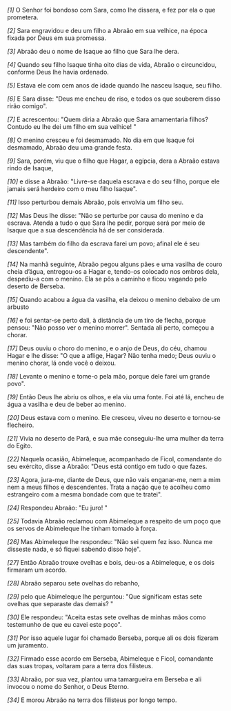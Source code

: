 *[1]* O Senhor foi bondoso com Sara, como lhe dissera, e fez por ela o que prometera.

*[2]* Sara engravidou e deu um filho a Abraão em sua velhice, na época fixada por Deus em sua promessa.

*[3]* Abraão deu o nome de Isaque ao filho que Sara lhe dera.

*[4]* Quando seu filho Isaque tinha oito dias de vida, Abraão o circuncidou, conforme Deus lhe havia ordenado.

*[5]* Estava ele com cem anos de idade quando lhe nasceu Isaque, seu filho.

*[6]* E Sara disse: "Deus me encheu de riso, e todos os que souberem disso rirão comigo".

*[7]* E acrescentou: "Quem diria a Abraão que Sara amamentaria filhos? Contudo eu lhe dei um filho em sua velhice! "

*[8]* O menino cresceu e foi desmamado. No dia em que Isaque foi desmamado, Abraão deu uma grande festa.

*[9]* Sara, porém, viu que o filho que Hagar, a egípcia, dera a Abraão estava rindo de Isaque,

*[10]* e disse a Abraão: "Livre-se daquela escrava e do seu filho, porque ele jamais será herdeiro com o meu filho Isaque".

*[11]* Isso perturbou demais Abraão, pois envolvia um filho seu.

*[12]* Mas Deus lhe disse: "Não se perturbe por causa do menino e da escrava. Atenda a tudo o que Sara lhe pedir, porque será por meio de Isaque que a sua descendência há de ser considerada.

*[13]* Mas também do filho da escrava farei um povo; afinal ele é seu descendente".

*[14]* Na manhã seguinte, Abraão pegou alguns pães e uma vasilha de couro cheia d’água, entregou-os a Hagar e, tendo-os colocado nos ombros dela, despediu-a com o menino. Ela se pôs a caminho e ficou vagando pelo deserto de Berseba.

*[15]* Quando acabou a água da vasilha, ela deixou o menino debaixo de um arbusto

*[16]* e foi sentar-se perto dali, à distância de um tiro de flecha, porque pensou: "Não posso ver o menino morrer". Sentada ali perto, começou a chorar.

*[17]* Deus ouviu o choro do menino, e o anjo de Deus, do céu, chamou Hagar e lhe disse: "O que a aflige, Hagar? Não tenha medo; Deus ouviu o menino chorar, lá onde você o deixou.

*[18]* Levante o menino e tome-o pela mão, porque dele farei um grande povo".

*[19]* Então Deus lhe abriu os olhos, e ela viu uma fonte. Foi até lá, encheu de água a vasilha e deu de beber ao menino.

*[20]* Deus estava com o menino. Ele cresceu, viveu no deserto e tornou-se flecheiro.

*[21]* Vivia no deserto de Parã, e sua mãe conseguiu-lhe uma mulher da terra do Egito.

*[22]* Naquela ocasião, Abimeleque, acompanhado de Ficol, comandante do seu exército, disse a Abraão: "Deus está contigo em tudo o que fazes.

*[23]* Agora, jura-me, diante de Deus, que não vais enganar-me, nem a mim nem a meus filhos e descendentes. Trata a nação que te acolheu como estrangeiro com a mesma bondade com que te tratei".

*[24]* Respondeu Abraão: "Eu juro! "

*[25]* Todavia Abraão reclamou com Abimeleque a respeito de um poço que os servos de Abimeleque lhe tinham tomado à força.

*[26]* Mas Abimeleque lhe respondeu: "Não sei quem fez isso. Nunca me disseste nada, e só fiquei sabendo disso hoje".

*[27]* Então Abraão trouxe ovelhas e bois, deu-os a Abimeleque, e os dois firmaram um acordo.

*[28]* Abraão separou sete ovelhas do rebanho,

*[29]* pelo que Abimeleque lhe perguntou: "Que significam estas sete ovelhas que separaste das demais? "

*[30]* Ele respondeu: "Aceita estas sete ovelhas de minhas mãos como testemunho de que eu cavei este poço".

*[31]* Por isso aquele lugar foi chamado Berseba, porque ali os dois fizeram um juramento.

*[32]* Firmado esse acordo em Berseba, Abimeleque e Ficol, comandante das suas tropas, voltaram para a terra dos filisteus.

*[33]* Abraão, por sua vez, plantou uma tamargueira em Berseba e ali invocou o nome do Senhor, o Deus Eterno.

*[34]* E morou Abraão na terra dos filisteus por longo tempo.

